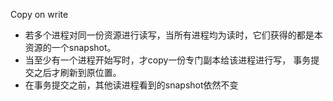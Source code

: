 Copy on write

- 若多个进程对同一份资源进行读写，当所有进程均为读时，它们获得的都是本资源的一个snapshot。
- 当至少有一个进程开始写时，才copy一份专门副本给该进程进行写， 事务提交之后才刷新到原位置。
- 在事务提交之前，其他读进程看到的snapshot依然不变
